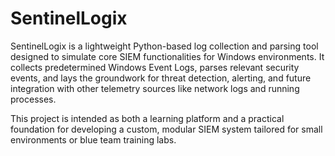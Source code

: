 # SentinelLogix
SentinelLogix is a lightweight Python-based log collection and parsing tool designed to simulate core SIEM functionalities for Windows environments. It collects predetermined Windows Event Logs, parses relevant security events, and lays the groundwork for threat detection, alerting, and future integration with other telemetry sources like network logs and running processes.

This project is intended as both a learning platform and a practical foundation for developing a custom, modular SIEM system tailored for small environments or blue team training labs.
